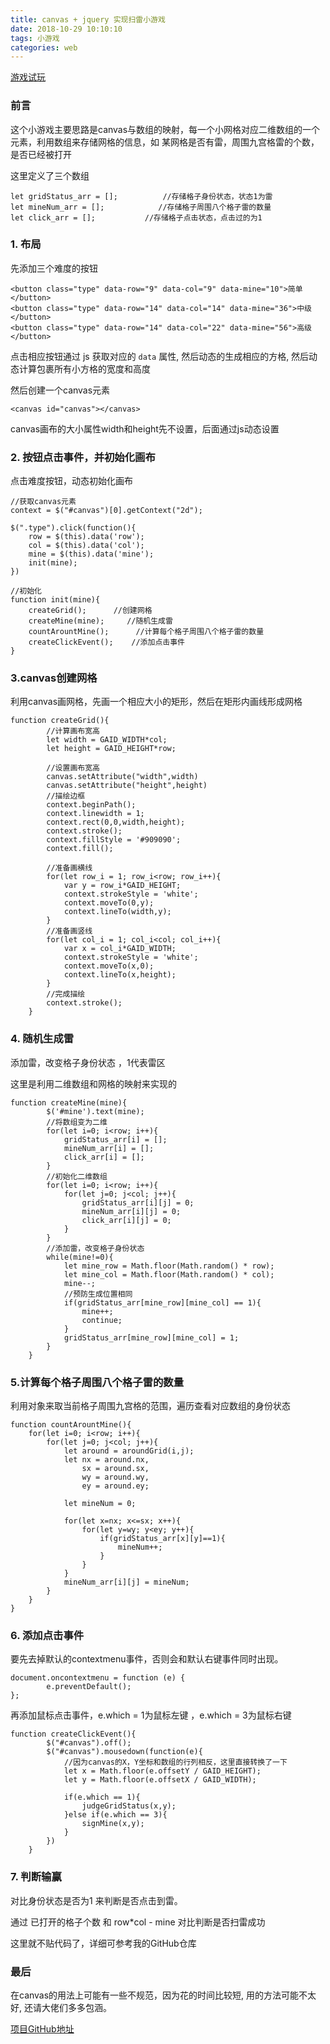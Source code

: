 ```yaml
---
title: canvas + jquery 实现扫雷小游戏
date: 2018-10-29 10:10:10
tags: 小游戏
categories: web
---
```


[游戏试玩](https://syq1035.github.io/clearMine/)

### 前言

这个小游戏主要思路是canvas与数组的映射，每一个小网格对应二维数组的一个元素，利用数组来存储网格的信息，如 某网格是否有雷，周围九宫格雷的个数，是否已经被打开

<!-- more -->

这里定义了三个数组

```
let gridStatus_arr = [];          //存储格子身份状态，状态1为雷
let mineNum_arr = [];            //存储格子周围八个格子雷的数量
let click_arr = [];           //存储格子点击状态，点击过的为1
```

### 1. 布局

先添加三个难度的按钮

```
<button class="type" data-row="9" data-col="9" data-mine="10">简单</button>
<button class="type" data-row="14" data-col="14" data-mine="36">中级</button>
<button class="type" data-row="14" data-col="22" data-mine="56">高级</button>
```

点击相应按钮通过 js 获取对应的 `data` 属性, 然后动态的生成相应的方格, 然后动态计算包裹所有小方格的宽度和高度

然后创建一个canvas元素

```
<canvas id="canvas"></canvas>
```

canvas画布的大小属性width和height先不设置，后面通过js动态设置

### 2. 按钮点击事件，并初始化画布

点击难度按钮，动态初始化画布

```
//获取canvas元素
context = $("#canvas")[0].getContext("2d");

$(".type").click(function(){
    row = $(this).data('row');
    col = $(this).data('col');
    mine = $(this).data('mine');
    init(mine);
})

//初始化
function init(mine){
    createGrid();      //创建网格
    createMine(mine);     //随机生成雷
    countArountMine();      //计算每个格子周围八个格子雷的数量
    createClickEvent();    //添加点击事件
}
```

### 3.canvas创建网格

利用canvas画网格，先画一个相应大小的矩形，然后在矩形内画线形成网格

```
function createGrid(){
        //计算画布宽高
        let width = GAID_WIDTH*col;
        let height = GAID_HEIGHT*row;

        //设置画布宽高
        canvas.setAttribute("width",width)
        canvas.setAttribute("height",height)
        //描绘边框
        context.beginPath();
        context.linewidth = 1; 
        context.rect(0,0,width,height);
        context.stroke();
        context.fillStyle = '#909090';
        context.fill();

        //准备画横线
        for(let row_i = 1; row_i<row; row_i++){
            var y = row_i*GAID_HEIGHT; 
            context.strokeStyle = 'white';            
            context.moveTo(0,y);  
            context.lineTo(width,y);
        }
        //准备画竖线
        for(let col_i = 1; col_i<col; col_i++){
            var x = col_i*GAID_WIDTH;  
            context.strokeStyle = 'white';                        
            context.moveTo(x,0);  
            context.lineTo(x,height);
        }
        //完成描绘  
        context.stroke();
    }
```

### 4. 随机生成雷

添加雷，改变格子身份状态 ，1代表雷区

这里是利用二维数组和网格的映射来实现的

```
function createMine(mine){
        $('#mine').text(mine);
        //将数组变为二维
        for(let i=0; i<row; i++){
            gridStatus_arr[i] = [];
            mineNum_arr[i] = [];
            click_arr[i] = [];
        }
        //初始化二维数组
        for(let i=0; i<row; i++){
            for(let j=0; j<col; j++){
                gridStatus_arr[i][j] = 0;
                mineNum_arr[i][j] = 0;
                click_arr[i][j] = 0;
            }
        }
        //添加雷，改变格子身份状态
        while(mine!=0){
            let mine_row = Math.floor(Math.random() * row);
            let mine_col = Math.floor(Math.random() * col);
            mine--;
            //预防生成位置相同
            if(gridStatus_arr[mine_row][mine_col] == 1){
                mine++;
                continue;
            }
            gridStatus_arr[mine_row][mine_col] = 1;
        }
    }
```

### 5.计算每个格子周围八个格子雷的数量

利用对象来取当前格子周围九宫格的范围，遍历查看对应数组的身份状态

```
function countArountMine(){
    for(let i=0; i<row; i++){
        for(let j=0; j<col; j++){
            let around = aroundGrid(i,j);
            let nx = around.nx,
                sx = around.sx,
                wy = around.wy,
                ey = around.ey;
            
            let mineNum = 0; 

            for(let x=nx; x<=sx; x++){
                for(let y=wy; y<ey; y++){
                    if(gridStatus_arr[x][y]==1){
                        mineNum++;
                    }
                }
            }
            mineNum_arr[i][j] = mineNum;                            
        }
    }
}
```

### 6. 添加点击事件

要先去掉默认的contextmenu事件，否则会和默认右键事件同时出现。

```
document.oncontextmenu = function (e) {
        e.preventDefault();
};
```

再添加鼠标点击事件，e.which = 1为鼠标左键 ，e.which = 3为鼠标右键

```
function createClickEvent(){     
        $("#canvas").off();
        $("#canvas").mousedown(function(e){
            //因为canvas的X，Y坐标和数组的行列相反，这里直接转换了一下
            let x = Math.floor(e.offsetY / GAID_HEIGHT);
            let y = Math.floor(e.offsetX / GAID_WIDTH);

            if(e.which == 1){
                judgeGridStatus(x,y);
            }else if(e.which == 3){
                signMine(x,y);
            }
        })
    }
```

### 7. 判断输赢

对比身份状态是否为1 来判断是否点击到雷。

通过 已打开的格子个数 和 row*col - mine 对比判断是否扫雷成功

这里就不贴代码了，详细可参考我的GitHub仓库

### 最后

在canvas的用法上可能有一些不规范，因为花的时间比较短, 用的方法可能不太好, 还请大佬们多多包涵。

[项目GitHub地址](https://github.com/syq1035/clearMine)